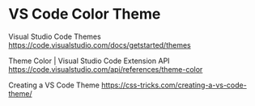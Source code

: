 # VS Code Color Theme

Visual Studio Code Themes
<https://code.visualstudio.com/docs/getstarted/themes>

Theme Color | Visual Studio Code Extension API
<https://code.visualstudio.com/api/references/theme-color>

Creating a VS Code Theme
<https://css-tricks.com/creating-a-vs-code-theme/>
